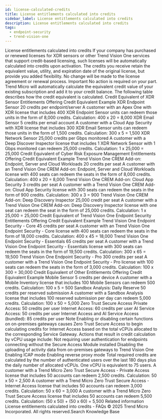 ```yaml
---
id: license-calculated-credits
title: License entitlements calculated into credits
sidebar_label: License entitlements calculated into credits
description: License entitlements calculated into credits
tags:
  - endpoint-security
  - trend-vision-one
---
```


 License entitlements calculated into credits If your company has purchased or renewed licenses for XDR sensors or other Trend Vision One services that support credit-based licensing, such licenses will be automatically calculated into credits upon activation. The credits you receive retain the equivalent value, utility, and expiration date of the original license, but provide you added flexibility. No change will be made to the license agreement or renewal process. Important No action is required on your part. Trend Micro will automatically calculate the equivalent credit value of your existing subscription and add it to your credit balance. The following table describes how the credit equivalent is calculated. Credit Equivalent of XDR Sensor Entitlements Offering Credit Equivalent Example XDR Endpoint Sensor 20 credits per endpoint/server A customer with an Apex One with XDR license that includes 400 XDR Endpoint Sensor units can redeem those units in the form of 8,000 credits. Calculation: 400 x 20 = 8,000 XDR Email Sensor 5 credits per email account A customer with a Cloud App Security with XDR license that includes 300 XDR Email Sensor units can redeem those units in the form of 1,500 credits. Calculation: 300 x 5 = 1,500 XDR Network Sensor 25,000 credits per Gbps monitored A customer with a Deep Discover Inspector license that includes 1 XDR Network Sensor with 1 Gbps monitored can redeem 25,000 credits. Calculation: 1 x 25,000 = 25,000 Credit Equivalent of Cyber Risk Exposure Management Entitlements Offering Credit Equivalent Example Trend Vision One CREM Add-on: Endpoint, Server and Cloud Workloads 20 credits per seat A customer with an Trend Vision One CREM Add-on: Endpoint, Server and Cloud Workloads license with 400 seats can redeem the seats in the form of 8,000 credits. Calculation: 400 x 20 = 8,000 Trend Vision One CREM Add-on: Cloud App Security 3 credits per seat A customer with a Trend Vision One CREM Add-on: Cloud App Security license with 300 seats can redeem the seats in the form of 900 credits. Calculation: 300 x 3 = 900 Trend Vision One CREM Add-on: Deep Discovery Inspector 25,000 credit per seat A customer with a Trend Vision One CREM Add-on: Deep Discovery Inspector license with one seat can redeem the seat in the form of 25,000 credits. Calculation: 1 x 25,000 = 25,000 Credit Equivalent of Trend Vision One Endpoint Security Entitlements Offering Credit Equivalent Example Trend Vision One Endpoint Security - Core 45 credits per seat A customer with an Trend Vision One Endpoint Security - Core license with 400 seats can redeem the seats in the form of 18,000 credits. Calculation: 400 x 45 = 18,000 Trend Vision One Endpoint Security - Essentials 65 credits per seat A customer with a Trend Vision One Endpoint Security - Essentials license with 300 seats can redeem the seats in the form of 19,500 credits. Calculation: 300 x 65 = 19,500 Trend Vision One Endpoint Security - Pro 300 credits per seat A customer with a Trend Vision One Endpoint Security - Pro license with 100 seats can redeem the seats in the form of 3,000 credits. Calculation: 100 x 300 = 30,000 Credit Equivalent of Other Entitlements Offering Credit Equivalent Example Mobile Sensor 5 credits per device A customer with a Mobile Inventory license that includes 100 Mobile Sensors can redeem 500 credits. Calculation: 100 x 5 = 500 Sandbox Analysis: Daily Reserve 50 credits per reserved submission A customer with a Sandbox Analysis license that includes 100 reserved submission per day can redeem 5,000 credits. Calculation: 100 x 50 = 5,000 Zero Trust Secure Access Private Access: 50 credits per user Internet Access: 60 credits per user AI Service Access: 50 credits per user Internet Access and AI Service Access (bundled): 85 credits per user Note Enabling or disabling certain functions on on-premises gateways causes Zero Trust Secure Access to begin calculating credits for Internet Access based on the total vCPUs allocated to the corresponding Service Gateway. Actions that result in credit calculation by vCPU usage include: Not requiring user authentication for endpoints connecting without the Secure Access Module installed Disabling the uploading of activity data from on-premises gateways to Trend Vision One Enabling ICAP mode Enabling reverse proxy mode Total required credits are calculated by the number of authenticated users over the last 180 days plus the daily number of allocated vCPUs. One vCPU is equivalent to 75 users. A customer with a Trend Micro Zero Trust Secure Access - Private Access license that includes 50 accounts can redeem 2,500 credits. Calculation: 50 x 50 = 2,500 A customer with a Trend Micro Zero Trust Secure Access - Internet Access license that includes 50 accounts can redeem 3,000 credits. Calculation: 50 x 60 = 3,000 A customer with a Trend Micro Zero Trust Secure Access license that includes 50 accounts can redeem 5,500 credits. Calculation: (50 x 50) + (50 x 60) = 5,500 Related information License entitlements calculated into credits - FAQs © 2025 Trend Micro Incorporated. All rights reserved.Search Knowledge Base